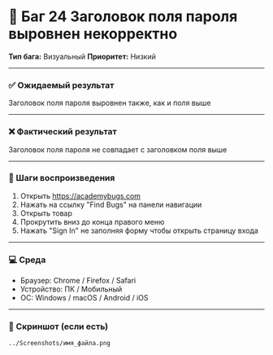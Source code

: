 # 🐞 Баг 24 Заголовок поля пароля выровнен некорректно

**Тип бага:**  Визуальный
**Приоритет:**  Низкий

---

### ✅ Ожидаемый результат

Заголовок поля пароля выровнен также, как и поля выше

---

### ❌ Фактический результат

Заголовок поля пароля не совпадает с заголовком поля выше

---

### 🔁 Шаги воспроизведения

1. Открыть https://academybugs.com
2. Нажать на ссылку "Find Bugs" на панели навигации
3. Открыть товар
4. Прокрутить вниз до конца правого меню
5. Нажать "Sign In" не заполняя форму чтобы открыть страницу входа

---

### 💻 Среда

- Браузер: Chrome / Firefox / Safari
- Устройство: ПК / Мобильный
- ОС: Windows / macOS / Android / iOS

---

### 📸 Скриншот (если есть)

`../Screenshots/имя_файла.png`
